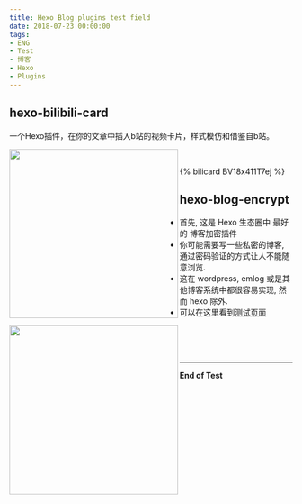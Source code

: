 ```yaml
---
title: Hexo Blog plugins test field
date: 2018-07-23 00:00:00
tags: 
- ENG
- Test
- 博客
- Hexo
- Plugins
---
```

## **hexo-bilibili-card**
一个Hexo插件，在你的文章中插入b站的视频卡片，样式模仿和借鉴自b站。
<p>
<img src='https://nodei.co/npm/hexo-bilibili-card.png' align='left' style=' width:300px;height:100 px'/>
</p>
<br />

{% bilicard BV18x411T7ej %}

## **hexo-blog-encrypt**
- 首先, 这是 Hexo 生态圈中 最好的 博客加密插件
- 你可能需要写一些私密的博客, 通过密码验证的方式让人不能随意浏览.
- 这在 wordpress, emlog 或是其他博客系统中都很容易实现, 然而 hexo 除外.
- 可以在这里看到[测试页面](https://kivinsae.com/2018/07/23/2018-07-23-Hexo_encrypt_test)
<p>
<img src='https://nodei.co/npm/hexo-blog-encrypt.png' align='left' style=' width:300px;height:100 px'/>
</p>

<br />
<br />
<br />

---
**End of Test**